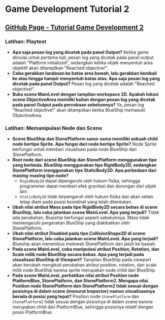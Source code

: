 # Game Development Tutorial 2

## [GitHub Page - Tutorial Game Development 2](https://csui-game-development.github.io/tutorials/tutorial-2/)

### Latihan: Playtest

- **Apa saja pesan log yang dicetak pada panel Output?**
  Ketika game dimulai untuk pertama kali, pesan log yang dicetak pada panel output adalah "Platform initialized", sedangkan ketika objek menyentuh area objektif akan ditampilkan "Reached objective!".
- **Coba gerakkan landasan ke batas area bawah, lalu gerakkan kembali ke atas hingga hampir menyentuh batas atas. Apa saja pesan log yang dicetak pada panel Output?**
  Pesan log yang dicetak adalah "Reached objective!".
- **Buka scene MainLevel dengan tampilan workspace 2D. Apakah lokasi scene ObjectiveArea memiliki kaitan dengan pesan log yang dicetak pada panel Output pada percobaan sebelumnya?**
  Ya, pesan log "Reached objective!" akan ditampilkan ketika BlueShip memasuki ObjectiveArea.

### Latihan: Memanipulasi Node dan Scene

- **Scene BlueShip dan StonePlatform sama-sama memiliki sebuah child node bertipe Sprite. Apa fungsi dari node bertipe Sprite?**
  Node Sprite berfungsi untuk memberi visualisasi pada node BlueShip dan StonePlatform.
- **Root node dari scene BlueShip dan StonePlatform menggunakan tipe yang berbeda. BlueShip menggunakan tipe RigidBody2D, sedangkan StonePlatform menggunakan tipe StaticBody2D. Apa perbedaan dari masing-masing tipe node?**
  - `RigidBody2D` dapat dipengaruhi oleh hukum fisika, sehingga programmer dapat memberi efek gravitasi dan dorongan dari objek lain.
  - `StaticBody2D` tidak terpengaruh oleh hukum fisika dan akan selalu tetap diam pada posisi koordinat yang telah ditentukan.
- **Ubah nilai atribut Mass pada tipe RigidBody2D secara bebas di scene BlueShip, lalu coba jalankan scene MainLevel. Apa yang terjadi?**
  Tidak ada perubahan, Blueship berfungsi seperti sebelumnya. Mass tidak memengaruhi pergerakan BlueShip yang diakibatkan oleh StonePlatform.
- **Ubah nilai atribut Disabled pada tipe CollisionShape2D di scene StonePlatform, lalu coba jalankan scene MainLevel. Apa yang terjadi?**
  Blueship akan menembus melewati StonePlatform dan jatuh ke bawah.
- **Pada scene MainLevel, coba manipulasi atribut Position, Rotation, dan Scale milik node BlueShip secara bebas. Apa yang terjadi pada visualisasi BlueShip di Viewport?**
  Tampilan BlueShip pada viewport akan berubah mengikuti perubahan atribut position, rotation, dan scale milik node BlueShip karena sprite merupakan node child dari BlueShip.
- **Pada scene MainLevel, perhatikan nilai atribut Position node PlatformBlue, StonePlatform, dan StonePlatform2. Mengapa nilai Position node StonePlatform dan StonePlatform2 tidak sesuai dengan posisinya di dalam scene (menurut Inspector) namun visualisasinya berada di posisi yang tepat?**
  Position node `StonePlatform` dan `StonePlatform2` tidak sesuai dengan posisinya di dalam scene karena merupakan child dari PlatformBlue, sehingga posisinya relatif dengan posisi PlatformBlue.
